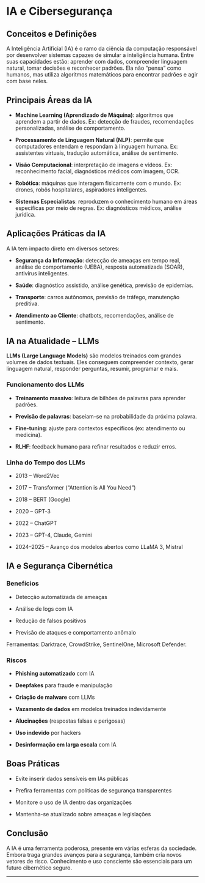   

# IA e Cibersegurança

  

## Conceitos e Definições

  

A Inteligência Artificial (IA) é o ramo da ciência da computação responsável por desenvolver sistemas capazes de simular a inteligência humana. Entre suas capacidades estão: aprender com dados, compreender linguagem natural, tomar decisões e reconhecer padrões. Ela não “pensa” como humanos, mas utiliza algoritmos matemáticos para encontrar padrões e agir com base neles.

  

## Principais Áreas da IA

  

- **Machine Learning (Aprendizado de Máquina)**: algoritmos que aprendem a partir de dados. Ex: detecção de fraudes, recomendações personalizadas, análise de comportamento.

- **Processamento de Linguagem Natural (NLP)**: permite que computadores entendam e respondam à linguagem humana. Ex: assistentes virtuais, tradução automática, análise de sentimento.

- **Visão Computacional**: interpretação de imagens e vídeos. Ex: reconhecimento facial, diagnósticos médicos com imagem, OCR.

- **Robótica**: máquinas que interagem fisicamente com o mundo. Ex: drones, robôs hospitalares, aspiradores inteligentes.

- **Sistemas Especialistas**: reproduzem o conhecimento humano em áreas específicas por meio de regras. Ex: diagnósticos médicos, análise jurídica.

  

## Aplicações Práticas da IA

  

A IA tem impacto direto em diversos setores:

  

- **Segurança da Informação**: detecção de ameaças em tempo real, análise de comportamento (UEBA), resposta automatizada (SOAR), antivírus inteligentes.

- **Saúde**: diagnóstico assistido, análise genética, previsão de epidemias.

- **Transporte**: carros autônomos, previsão de tráfego, manutenção preditiva.

- **Atendimento ao Cliente**: chatbots, recomendações, análise de sentimento.

  

## IA na Atualidade – LLMs

  

**LLMs (Large Language Models)** são modelos treinados com grandes volumes de dados textuais. Eles conseguem compreender contexto, gerar linguagem natural, responder perguntas, resumir, programar e mais.

  

### Funcionamento dos LLMs

  

- **Treinamento massivo**: leitura de bilhões de palavras para aprender padrões.

- **Previsão de palavras**: baseiam-se na probabilidade da próxima palavra.

- **Fine-tuning**: ajuste para contextos específicos (ex: atendimento ou medicina).

- **RLHF**: feedback humano para refinar resultados e reduzir erros.

  

### Linha do Tempo dos LLMs

  

- 2013 – Word2Vec

- 2017 – Transformer (“Attention is All You Need”)

- 2018 – BERT (Google)

- 2020 – GPT-3

- 2022 – ChatGPT

- 2023 – GPT-4, Claude, Gemini

- 2024–2025 – Avanço dos modelos abertos como LLaMA 3, Mistral

  

## IA e Segurança Cibernética

  

### Benefícios

  

- Detecção automatizada de ameaças

- Análise de logs com IA

- Redução de falsos positivos

- Previsão de ataques e comportamento anômalo

  

Ferramentas: Darktrace, CrowdStrike, SentinelOne, Microsoft Defender.

  

### Riscos

  

- **Phishing automatizado** com IA

- **Deepfakes** para fraude e manipulação

- **Criação de malware** com LLMs

- **Vazamento de dados** em modelos treinados indevidamente

- **Alucinações** (respostas falsas e perigosas)

- **Uso indevido** por hackers

- **Desinformação em larga escala** com IA

  

## Boas Práticas

  

- Evite inserir dados sensíveis em IAs públicas

- Prefira ferramentas com políticas de segurança transparentes

- Monitore o uso de IA dentro das organizações

- Mantenha-se atualizado sobre ameaças e legislações

  

## Conclusão

  

A IA é uma ferramenta poderosa, presente em várias esferas da sociedade. Embora traga grandes avanços para a segurança, também cria novos vetores de risco. Conhecimento e uso consciente são essenciais para um futuro cibernético seguro.

  

---
